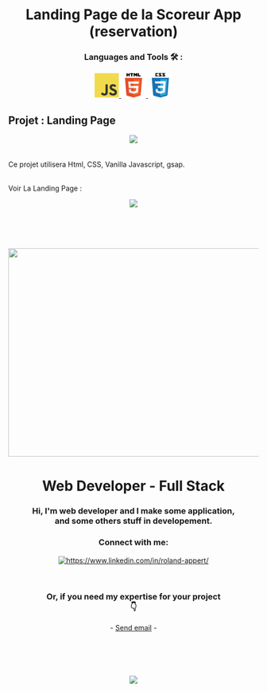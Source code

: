 <h1 align="center">Landing Page de la Scoreur App (reservation)</h1>

<p align="center">

<h3 align="center">Languages and Tools 🛠 :</h3>
<p align="center">
    <a href="https://developer.mozilla.org/en-US/docs/Web/JavaScript" target="_blank"> <img src="https://raw.githubusercontent.com/devicons/devicon/master/icons/javascript/javascript-original.svg" alt="javascript" width="50" height="50"/> </a>
    <a href="https://www.w3.org/html/" target="_blank"> <img src="https://raw.githubusercontent.com/devicons/devicon/master/icons/html5/html5-original-wordmark.svg" alt="html5" width="50" height="50"/> </a>
    <a href="https://www.w3schools.com/css/" target="_blank"> <img src="https://raw.githubusercontent.com/devicons/devicon/master/icons/css3/css3-original-wordmark.svg" alt="css3" width="50" height="50"/> </a>
</p>


## Projet : Landing Page ##

<p align="center">
<img src= "https://github.com/100sue/dev-landingPage-gsap/assets/90606431/4886cd5f-77a8-4a5f-b27f-d4551428ba18"/>
</p>

<br>
Ce projet utilisera Html, CSS, Vanilla Javascript, gsap.
<br>
<br>
<p align="center">

Voir La Landing Page :
<br>

<p align="center">
<img src= "https://github.com/100sue/dev-landingPage-gsap/assets/90606431/8394b74f-7390-4f7a-81d6-4cbb29534d72"/>
</p>

<br>
<br>
<br>

<p align="center">
<img src= "https://github.com/100sue/bubble-game/assets/90606431/97c01f78-8028-4b00-a632-530b6c987504" width="669" height="418"/>
</p>

<h1 align="center">Web Developer - Full Stack</h1>

<p style="margin: 15px;" align="center">
     <h3 align="center">Hi, I'm web developer and I make some application, <br> and some others stuff in developement.</h3>
</p>
<h3 align="center">Connect with me:</h3>
<p align="center">
<a href="https://linkedin.com/in/https://www.linkedin.com/in/roland-appert/" target="blank"><img align="center" src="https://raw.githubusercontent.com/rahuldkjain/github-profile-readme-generator/master/src/images/icons/Social/linked-in-alt.svg" alt="https://www.linkedin.com/in/roland-appert/" height="30" width="40" /></a>
</p>
<br/>

<h3 align="center">Or, if you need my expertise for your project <br>👇</h3>
<p align="center">
  
<p align="center">
    - <a href="mailto:scoreur@gmail.com">Send email</a> -
    <p style='margin-bottom: 40px'>
    </p>
</p>  
<br>
<br>
<p align="center">
<img src= "https://github.com/100sue/bubble-game/assets/90606431/7f2b4980-ba84-4225-a25a-b5302f0ffc88"/>
</p>


 
